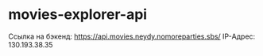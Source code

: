 # movies-explorer-api

Ссылка на бэкенд: https://api.movies.neydy.nomoreparties.sbs/
IP-Адрес: 130.193.38.35
